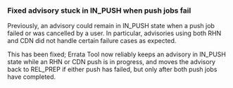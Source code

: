 ### Fixed advisory stuck in IN_PUSH when push jobs fail

Previously, an advisory could remain in IN_PUSH state when a push job
failed or was cancelled by a user.  In particular, advisories using
both RHN and CDN did not handle certain failure cases as expected.

This has been fixed; Errata Tool now reliably keeps an advisory in
IN_PUSH state while an RHN or CDN push is in progress, and moves the
advisory back to REL_PREP if either push has failed, but only after
both push jobs have completed.
